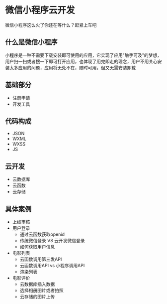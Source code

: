 # 微信小程序云开发

微信小程序这么火了你还在等什么？赶紧上车吧

## 什么是微信小程序
小程序是一种不需要下载安装即可使用的应用，它实现了应用"触手可及"的梦想，用户扫一扫或者搜一下即可打开应用，也体现了用完即走的理念，用户不用关心安装太多应用的问题，应用将无处不在，随时可用，但又无需安装卸载

## 基础部分
+ 注册申请
+ 开发工具

## 代码构成
+ JSON
+ WXML
+ WXSS
+ JS

## 云开发
+ 云数据库
+ 云函数
+ 云存储

## 具体案例
+ 上线审核
+ 用户登录
  + 通过云函数获取openid
  + 传统微信登录 VS 云开发微信登录
  + 如何获取用户信息
+ 电影列表
  + 云函数调用第三发API
  + 云函数调用API vs 小程序调用API
  + 渲染列表
+ 电影评价
  + 云数据库插入数据
  + 选择相册图片或者拍照
  + 云存储的图片上传